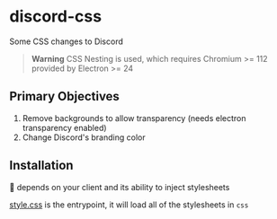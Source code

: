 # discord-css

Some CSS changes to Discord

> **Warning**
> CSS Nesting is used, which requires Chromium >= 112 provided by Electron >= 24

## Primary Objectives

1. Remove backgrounds to allow transparency (needs electron transparency enabled)
2. Change Discord's branding color

## Installation

🤷 depends on your client and its ability to inject stylesheets

[style.css](style.css) is the entrypoint, it will load all of the stylesheets in `css`
